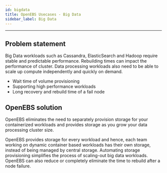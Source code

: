 ```yaml
---
id: bigdata
title: OpenEBS Usecases - Big Data
sidebar_label: Big Data
---
```


------

## Problem statement

Big Data workloads such as Cassandra, ElasticSearch and Hadoop require stable and predictable performance. Rebuilding times can impact the performance of cluster. Data processing workloads also need to be able to scale up compute independently and quickly on demand.

- Wait time of volume provisioning
- Supporting high performance workloads
- Long recovery and rebuild time of a fail node

## OpenEBS solution

OpenEBS eliminates the need to separately provision storage for your containerized workloads and provides storage as you grow your data processing cluster size.

OpenEBS provides storage for every workload and hence, each team working on dynamic container based workloads has their own storage, instead of being managed by central storage. Automating storage provisioning simplifies the process of scaling-out big data workloads. OpenEBS can also reduce or completely eliminate the time to rebuild after a node failure.













<!-- Hotjar Tracking Code for https://docs.openebs.io -->
<script>
   (function(h,o,t,j,a,r){
       h.hj=h.hj||function(){(h.hj.q=h.hj.q||[]).push(arguments)};
       h._hjSettings={hjid:785693,hjsv:6};
       a=o.getElementsByTagName('head')[0];
       r=o.createElement('script');r.async=1;
       r.src=t+h._hjSettings.hjid+j+h._hjSettings.hjsv;
       a.appendChild(r);
   })(window,document,'https://static.hotjar.com/c/hotjar-','.js?sv=');
</script>
